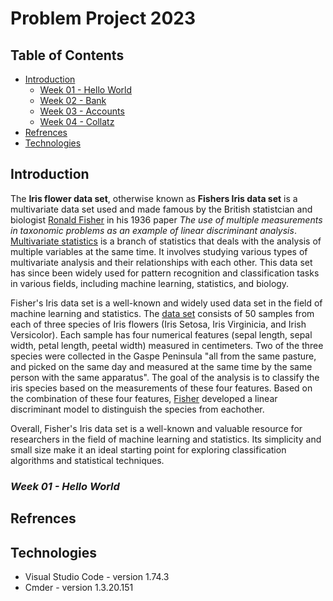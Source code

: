 # Problem Project 2023

## Table of Contents
* [Introduction](#introduction)
    * [Week 01 - Hello World](#week-01---hello-world)
    * [Week 02 - Bank](#week-02---bank)
    * [Week 03 - Accounts](#week-03---accounts)
    * [Week 04 - Collatz](#week-04---collatz)
* [Refrences](#refrences)
* [Technologies](#technolgies)

## **Introduction**
The **Iris flower data set**, otherwise known as **Fishers Iris data set** is a multivariate data set used and made famous by the British statistcian and biologist [Ronald Fisher][1] in his 1936 paper *The use of multiple measurements in taxonomic problems as an example of linear discriminant analysis*. [Multivariate statistics][2] is a branch of statistics that deals with the analysis of multiple variables at the same time. It involves studying various types of multivariate analysis and their relationships with each other. This data set has since been widely used for pattern recognition and classification tasks in various fields, including machine learning, statistics, and biology. 

Fisher's Iris data set is a well-known and widely used data set in the field of machine learning and statistics. The [data set][3] consists of 50 samples from each of three species of Iris flowers (Iris Setosa, Iris Virginicia, and Irish Versicolor). Each sample has four numerical features (sepal length, sepal width, petal length, peetal width) measured in centimeters. Two of the three species were collected in the Gaspe Peninsula "all from the same pasture, and picked on the same day and measured at the same time by the same person with the same apparatus". The goal of the analysis is to classify the iris species based on the measurements of these four features. Based on the combination of these four features, [Fisher][4] developed a linear discriminant model to distinguish the species from eachother.

Overall, Fisher's Iris data set is a well-known and valuable resource for researchers in the field of machine learning and statistics. Its simplicity and small size make it an ideal starting point for exploring classification algorithms and statistical techniques.

### ***Week 01 - Hello World***

## **Refrences**
[1]: <https://en.wikipedia.org/wiki/Ronald_Fisher>
[2]: <(https://en.wikipedia.org/wiki/Multivariate_statistics)>
[3]: <(https://www.kaggle.com/datasets/arshid/iris-flower-dataset)>
[4]: <(https://en.wikipedia.org/wiki/Iris_flower_data_set)>

## **Technologies**
  * Visual Studio Code - version 1.74.3
  * Cmder - version 1.3.20.151